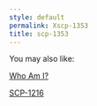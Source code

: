 ```yaml
---
style: default
permalink: Xscp-1353
title: scp-1353
---
```

You may also like:

[Who Am I?](http://scp-wiki.net/who-am-i)

[SCP-1216](http://scp-wiki.net/scp-1216)
